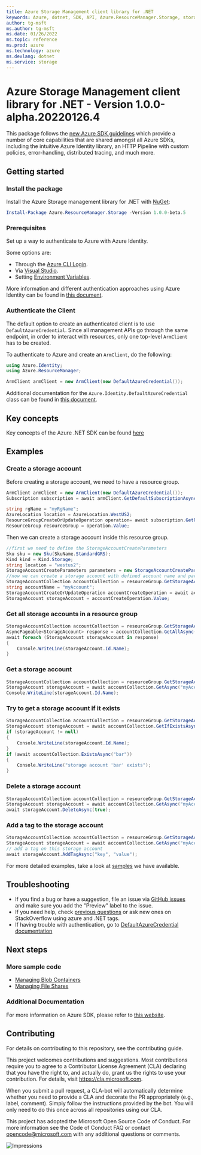 ```yaml
---
title: Azure Storage Management client library for .NET
keywords: Azure, dotnet, SDK, API, Azure.ResourceManager.Storage, storage
author: tg-msft
ms.author: tg-msft
ms.date: 01/26/2022
ms.topic: reference
ms.prod: azure
ms.technology: azure
ms.devlang: dotnet
ms.service: storage
---
```

# Azure Storage Management client library for .NET - Version 1.0.0-alpha.20220126.4 


This package follows the [new Azure SDK guidelines](https://azure.github.io/azure-sdk/general_introduction.html) which provide a number of core capabilities that are shared amongst all Azure SDKs, including the intuitive Azure Identity library, an HTTP Pipeline with custom policies, error-handling, distributed tracing, and much more.

## Getting started 

### Install the package

Install the Azure Storage management library for .NET with [NuGet](https://www.nuget.org/):

```PowerShell
Install-Package Azure.ResourceManager.Storage -Version 1.0.0-beta.5
```

### Prerequisites
Set up a way to authenticate to Azure with Azure Identity.

Some options are:
- Through the [Azure CLI Login](https://docs.microsoft.com/cli/azure/authenticate-azure-cli).
- Via [Visual Studio](https://docs.microsoft.com/dotnet/api/overview/azure/identity-readme?view=azure-dotnet#authenticating-via-visual-studio).
- Setting [Environment Variables](https://github.com/Azure/azure-sdk-for-net/blob/main/sdk/resourcemanager/Azure.ResourceManager/docs/AuthUsingEnvironmentVariables.md).

More information and different authentication approaches using Azure Identity can be found in [this document](https://docs.microsoft.com/dotnet/api/overview/azure/identity-readme?view=azure-dotnet).

### Authenticate the Client

The default option to create an authenticated client is to use `DefaultAzureCredential`. Since all management APIs go through the same endpoint, in order to interact with resources, only one top-level `ArmClient` has to be created.

To authenticate to Azure and create an `ArmClient`, do the following:

```C# Snippet:Managing_StorageAccounts_AuthClient
using Azure.Identity;
using Azure.ResourceManager;

ArmClient armClient = new ArmClient(new DefaultAzureCredential());
```

Additional documentation for the `Azure.Identity.DefaultAzureCredential` class can be found in [this document](https://docs.microsoft.com/dotnet/api/azure.identity.defaultazurecredential).

## Key concepts

Key concepts of the Azure .NET SDK can be found [here](https://github.com/Azure/azure-sdk-for-net/blob/main/sdk/resourcemanager/Azure.ResourceManager/README.md#key-concepts)

## Examples

### Create a storage account

Before creating a storage account, we need to have a resource group.

```C# Snippet:Managing_StorageAccounts_DefaultSubscription
ArmClient armClient = new ArmClient(new DefaultAzureCredential());
Subscription subscription = await armClient.GetDefaultSubscriptionAsync();
```
```C# Snippet:Managing_StorageAccounts_GetResourceGroupCollection
string rgName = "myRgName";
AzureLocation location = AzureLocation.WestUS2;
ResourceGroupCreateOrUpdateOperation operation= await subscription.GetResourceGroups().CreateOrUpdateAsync(true, rgName, new ResourceGroupData(location));
ResourceGroup resourceGroup = operation.Value;
```

Then we can create a storage account inside this resource group.

```C# Snippet:Managing_StorageAccounts_CreateStorageAccount
//first we need to define the StorageAccountCreateParameters
Sku sku = new Sku(SkuName.StandardGRS);
Kind kind = Kind.Storage;
string location = "westus2";
StorageAccountCreateParameters parameters = new StorageAccountCreateParameters(sku, kind, location);
//now we can create a storage account with defined account name and parameters
StorageAccountCollection accountCollection = resourceGroup.GetStorageAccounts();
string accountName = "myAccount";
StorageAccountCreateOrUpdateOperation accountCreateOperation = await accountCollection.CreateOrUpdateAsync(true, accountName, parameters);
StorageAccount storageAccount = accountCreateOperation.Value;
```

### Get all storage accounts in a resource group

```C# Snippet:Managing_StorageAccounts_ListStorageAccounts
StorageAccountCollection accountCollection = resourceGroup.GetStorageAccounts();
AsyncPageable<StorageAccount> response = accountCollection.GetAllAsync();
await foreach (StorageAccount storageAccount in response)
{
    Console.WriteLine(storageAccount.Id.Name);
}
```

### Get a storage account

```C# Snippet:Managing_StorageAccounts_GetStorageAccount
StorageAccountCollection accountCollection = resourceGroup.GetStorageAccounts();
StorageAccount storageAccount = await accountCollection.GetAsync("myAccount");
Console.WriteLine(storageAccount.Id.Name);
```

### Try to get a storage account if it exists


```C# Snippet:Managing_StorageAccounts_GetStorageAccountIfExists
StorageAccountCollection accountCollection = resourceGroup.GetStorageAccounts();
StorageAccount storageAccount = await accountCollection.GetIfExistsAsync("foo");
if (storageAccount != null)
{
    Console.WriteLine(storageAccount.Id.Name);
}
if (await accountCollection.ExistsAsync("bar"))
{
    Console.WriteLine("storage account 'bar' exists");
}
```

### Delete a storage account

```C# Snippet:Managing_StorageAccounts_DeleteStorageAccount
StorageAccountCollection accountCollection = resourceGroup.GetStorageAccounts();
StorageAccount storageAccount = await accountCollection.GetAsync("myAccount");
await storageAccount.DeleteAsync(true);
```

### Add a tag to the storage account

```C# Snippet:Managing_StorageAccounts_AddTagStorageAccount
StorageAccountCollection accountCollection = resourceGroup.GetStorageAccounts();
StorageAccount storageAccount = await accountCollection.GetAsync("myAccount");
// add a tag on this storage account
await storageAccount.AddTagAsync("key", "value");
```

For more detailed examples, take a look at [samples](https://github.com/Azure/azure-sdk-for-net/tree/main/sdk/storage/Azure.ResourceManager.Storage/samples) we have available.

## Troubleshooting

-   If you find a bug or have a suggestion, file an issue via [GitHub issues](https://github.com/Azure/azure-sdk-for-net/issues) and make sure you add the "Preview" label to the issue.
-   If you need help, check [previous
    questions](https://stackoverflow.com/questions/tagged/azure+.net)
    or ask new ones on StackOverflow using azure and .NET tags.
-   If having trouble with authentication, go to [DefaultAzureCredential documentation](https://docs.microsoft.com/dotnet/api/azure.identity.defaultazurecredential?view=azure-dotnet)


## Next steps

### More sample code

- [Managing Blob Containers](https://github.com/Azure/azure-sdk-for-net/blob/main/sdk/storage/Azure.ResourceManager.Storage/samples/Sample1_ManagingBlobContainers.md)
- [Managing File Shares](https://github.com/Azure/azure-sdk-for-net/blob/main/sdk/storage/Azure.ResourceManager.Storage/samples/Sample2_ManagingFileShares.md)

### Additional Documentation

For more information on Azure SDK, please refer to [this website](https://azure.github.io/azure-sdk/).

## Contributing

For details on contributing to this repository, see the contributing
guide.

This project welcomes contributions and suggestions. Most contributions
require you to agree to a Contributor License Agreement (CLA) declaring
that you have the right to, and actually do, grant us the rights to use
your contribution. For details, visit <https://cla.microsoft.com>.

When you submit a pull request, a CLA-bot will automatically determine
whether you need to provide a CLA and decorate the PR appropriately
(e.g., label, comment). Simply follow the instructions provided by the
bot. You will only need to do this once across all repositories using
our CLA.

This project has adopted the Microsoft Open Source Code of Conduct. For
more information see the Code of Conduct FAQ or contact
<opencode@microsoft.com> with any additional questions or comments.

<!-- LINKS -->
[style-guide-msft]: https://docs.microsoft.com/style-guide/capitalization
[style-guide-cloud]: https://aka.ms/azsdk/cloud-style-guide

![Impressions](https://azure-sdk-impressions.azurewebsites.net/api/impressions/azure-sdk-for-net%2Fsdk%2Ftemplate%2FAzure.Template%2FREADME.png)

